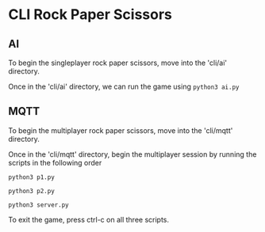 # CLI Rock Paper Scissors
## AI
To begin the singleplayer rock paper scissors, move into the 'cli/ai' directory.

Once in the 'cli/ai' directory, we can run the game using
```python3 ai.py```

## MQTT
To begin the multiplayer rock paper scissors, move into the 'cli/mqtt' directory.

Once in the 'cli/mqtt' directory, begin the multiplayer session by running the scripts in the following order

```python3 p1.py```

```python3 p2.py```

```python3 server.py```

To exit the game, press ctrl-c on all three scripts.